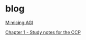 # blog

[Mimicing AGI](https://github.com/hawk0120/blog/blob/main/Building-Thomas.md)

[Chapter 1 - Study notes for the OCP](https://github.com/hawk0120/blog/blob/main/Ch%201%20-%20Building%20Blocks.md)
